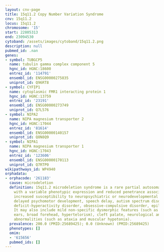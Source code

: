 ```yaml
---
layout: cnv-page
title: 15q11.2 Copy Number Variation Syndrome
cnv: 15q11.2
locus: 15q11.2
chromosome: '15'
start: 22805313
end: 23094530
cytoband: /assets/images/cytoband/15q11.2.png
description: null
pubmed_id: .nan
genes:
- symbol: TUBGCP5
  name: tubulin gamma complex component 5
  hgnc_id: HGNC:18600
  entrez_id: '114791'
  ensembl_id: ENSG00000275835
  uniprot_id: Q96RT8
- symbol: CYFIP1
  name: cytoplasmic FMR1 interacting protein 1
  hgnc_id: HGNC:13759
  entrez_id: '23191'
  ensembl_id: ENSG00000273749
  uniprot_id: Q7L576
- symbol: NIPA2
  name: NIPA magnesium transporter 2
  hgnc_id: HGNC:17044
  entrez_id: '81614'
  ensembl_id: ENSG00000140157
  uniprot_id: Q8N8Q9
- symbol: NIPA1
  name: NIPA magnesium transporter 1
  hgnc_id: HGNC:17043
  entrez_id: '123606'
  ensembl_id: ENSG00000170113
  uniprot_id: Q7RTP0
wikipathways_id: WP4940
orphadata:
- orphacode: '261183'
  cause: microdeletion
  definition: 15q11.2 microdeletion syndrome is a rare partial autosomal monosomy
    with a variable phenotypic expression and reduced penetrance associated with an
    increased susceptibility to neuropsychiatric or neurodevelopmental disorders including
    delayed psychomotor development, speech delay, autism spectrum disorder, attention
    deficit-hyperactivity disorder, obsessive-compulsive disorder, epilepsy or seizures.
    It may also include mild non-specific dysmorphic features (such as dysplastic
    ears, broad forehead, hypertelorism), cleft palate, neurological and neuroimaging
    abnormalities (such as ataxia and muscular hypotonia).
  prevalence: 200.0 (PMID:25689425); 0.0 (Unknown) (PMID:25689425)
  phenotypes: []
  omim:
  - '615656'
  pubmed_ids: []
---
```

